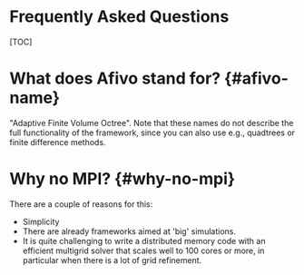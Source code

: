 # Frequently Asked Questions

[TOC]

# What does Afivo stand for? {#afivo-name}

"Adaptive Finite Volume Octree". Note that these names do not
describe the full functionality of the framework, since you can also use e.g.,
quadtrees or finite difference methods.

# Why no MPI? {#why-no-mpi}

There are a couple of reasons for this:

* Simplicity
* There are already frameworks aimed at 'big' simulations.
* It is quite challenging to write a distributed memory code with an efficient
  multigrid solver that scales well to 100 cores or more, in particular when
  there is a lot of grid refinement.
